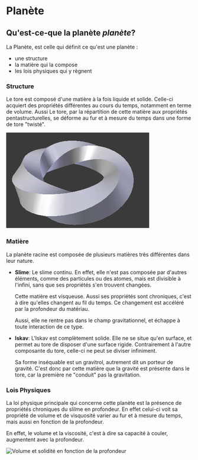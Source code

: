 # Planète

## Qu'est-ce-que la planète *planète*?

La Planète, est celle qui définit ce qu'est une planète :

- une structure
- la matière qui la compose
- les lois physiques qui y règnent

### Structure
Le tore est composé d'une matière à la fois liquide et solide. Celle-ci acquiert des propriétés différentes au cours du temps, notamment en terme de volume. Aussi Le tore, par la répartition de cette matière aux propriétés pentastructurelles, se déforme au fur et à mesure du temps dans une forme de tore "twisté".

![screen](./Structure/tore.png)

### Matière
La planète racine est composée de plusieurs matières très différentes dans leur nature.

* **Slime**: Le slime continu. En effet, elle n'est pas composée par    d'autres éléments, comme des particules ou des atomes, mais est divisible à l'infini, sans que ses propriétés s'en trouvent changées.

     Cette matière est visqueuse. Aussi ses propriétés sont chroniques, c'est à dire qu'elles changent au fil du temps. Ce changement est accéléré par la profondeur du matériau.

     Aussi, elle ne rentre pas dans le champ gravitationnel, et échappe à toute interaction de ce type.


* **Iskav**: L'Iskav est complètement solide. Elle ne se situe qu'en surface, et permet au tore de disposer d'une surface rigide. Contrairement à l'autre composante du tore, celle-ci ne peut se diviser infiniment.

    Sa forme inséquable est un gravitrol, autrement dit un porteur de gravité. C'est donc par cette matière que la gravité est présente dans le tore, car la première ne "conduit" pas la gravitation.

### Lois Physiques

La loi physique principale qui concerne cette planète est la présence de propriétés chroniques du slilme en profondeur. En effet celui-ci voit sa propriété de volume et de visquosité varier au fur et à mesure du temps, mais aussi en fonction de la profondeur.

En effet, le volume et la viscosité, c'est à dire sa capacité à couler, augmentent avec la profondeur.

![Volume et solidité en fonction de la profondeur](./Structure)
